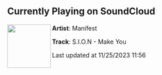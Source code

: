 ## Currently Playing on SoundCloud

[<img align="left" width="100" src="https://i1.sndcdn.com/artworks-H9bpu3vUiOJybV05-JIWLqA-t500x500.jpg">](https://soundcloud.com/manifestdnb/sion-make-you?in=manifestdnb/sets/s-i-o-n-make-you)

**Artist**: Manifest 

**Track**: S.I.O.N - Make You

Last updated at 11/25/2023 11:56
